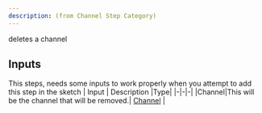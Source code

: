 ```yaml
---
description: (from Channel Step Category)
---
```

deletes a channel

## Inputs
This steps, needs some inputs to work properly when you attempt to add this step in the sketch
| Input      | Description |Type|
|-|-|-|
|Channel|This will be the channel that will be removed.| [ Channel](../inputs/channel.md) |